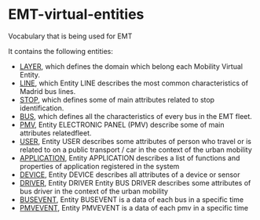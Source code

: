 # EMT-virtual-entities
Vocabulary that is being used for EMT

It contains the following entities:
* [LAYER](https://github.com/ocorcho/EMT-virtual-entities/blob/master/VE_layer.csv), which defines the domain which belong each Mobility Virtual Entity. 
* [LINE](https://github.com/ocorcho/EMT-virtual-entities/blob/master/VE_line.csv), which Entity LINE describes the most common characteristics of Madrid bus lines. 
* [STOP](https://github.com/ocorcho/EMT-virtual-entities/blob/master/VE_stop.csv), which defines some of main attributes related to stop identification. 
* [BUS](https://github.com/ocorcho/EMT-virtual-entities/blob/master/VE_bus.csv), which defines all the characteristics of every bus in the EMT fleet. 
* [PMV](https://github.com/ocorcho/EMT-virtual-entities/blob/master/VE_pmv.csv), Entity ELECTRONIC PANEL (PMV) describe some of main attributes relatedfleet. 
* [USER](https://github.com/ocorcho/EMT-virtual-entities/blob/master/VE_user.csv), Entity USER describes some attributes of person who travel or is related to on a public transport / car in the context of the urban mobility
* [APPLICATION](https://github.com/ocorcho/EMT-virtual-entities/blob/master/VE_application.csv), Entity APPLICATION describes a list of functions and properties of application registered in the system 
* [DEVICE](https://github.com/ocorcho/EMT-virtual-entities/blob/master/VE_device.csv), Entity DEVICE  describes all attributes of a  device or sensor
* [DRIVER](https://github.com/ocorcho/EMT-virtual-entities/blob/master/VE_driver.csv), Entity DRIVER Entity BUS DRIVER describes some attributes of bus driver in the context of the urban mobility
* [BUSEVENT](https://github.com/ocorcho/EMT-virtual-entities/blob/master/VE_busevent.csv), Entity BUSEVENT is a data of each bus in a specific time 
* [PMVEVENT](https://github.com/ocorcho/EMT-virtual-entities/blob/master/VE_pmvevent.csv), Entity PMVEVENT is a data of each pmv in a specific time 
